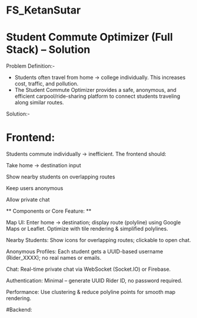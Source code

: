 # FS_KetanSutar 


# Student Commute Optimizer (Full Stack) – Solution

Problem Definition:- 
- Students often travel from home → college individually. This increases cost, traffic, and pollution.
- The Student Commute Optimizer provides a safe, anonymous, and efficient carpool/ride-sharing platform to connect students traveling along similar routes.

Solution:-
# Frontend:
Students commute individually → inefficient. The frontend should:

Take home → destination input

Show nearby students on overlapping routes

Keep users anonymous

Allow private chat

** Components or Core Feature: ** 

Map UI: Enter home → destination; display route (polyline) using Google Maps or Leaflet. Optimize with tile rendering & simplified polylines.

Nearby Students: Show icons for overlapping routes; clickable to open chat.

Anonymous Profiles: Each student gets a UUID-based username (Rider_XXXX); no real names or emails.

Chat: Real-time private chat via WebSocket (Socket.IO) or Firebase.

Authentication: Minimal – generate UUID Rider ID, no password required.

Performance: Use clustering & reduce polyline points for smooth map rendering.


#Backend:

